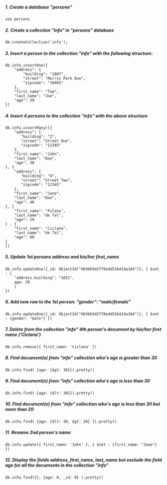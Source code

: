 ##### 1. Create a database "persons"

```
use persons
```

##### 2. Create a collection "info" in "persons" database

```
db.createCollection('info');
```

##### 3. Insert a person to the collection "info" with the following structure:

```
db.info.insertOne({
    "address": {
        "building": "1007",
        "street": "Morris Park Ave",
        "zipcode": "10462"
    },
    "first_name": "Tom",
    "last_name": "Joe",
    "age": 39
})
```

##### 4. Insert 4 persons to the collection "info" with the above structure

```
db.info.insertMany([{
    "address": {
       "building": "2",
       "street": "Street One",
       "zipcode": "12345"
    },
    "first_name": "John",
    "last_name": "Doe",
    "age": 30
}, {
    "address": {
       "building": "4",
       "street": "Street Two",
       "zipcode": "12345"
    },
    "first_name": "Jane",
    "last_name": "Doe",
    "age": 40
}, {
    "first_name": "Fulano",
    "last_name": "de Tal",
    "age": 19
} , {
    "first_name": "Ciclana",
    "last_name": "de Tal",
    "age": 88
}
])
```

##### 5. Update 1st persons address and his/her first_name

```
db.info.updateOne({_id: ObjectId("603665d2f70e4d51b419a164")}, { $set : {
    "address.building": "1021",
    age: 29
    }
})
```

##### 6. Add new row to the 1st person: "gender": "male/female"

```
db.info.updateOne({_id: ObjectId("603665d2f70e4d51b419a164")}, { $set : {gender: "male"} })
```

##### 7. Delete from the collection "info" 4th person's document by his/her first name ('Ciclana')

```
db.info.remove({ first_name: 'Ciclana' })
```

##### 8. Find document(s) from "info" collection who's age is greater than 30

```
db.info.find( {age: {$gt: 30}}).pretty()
```

##### 9. Find document(s) from "info" collection who's age is less than 30

```
db.info.find( {age: {$lt: 30}}).pretty()
```

##### 10. Find document(s) from "info" collection who's age is less than 30 but more than 20

```
db.info.find( {age: {$lt: 30, $gt: 20} }).pretty()
```

##### 11. Rename 2nd person's name

```
db.info.update({ first_name: 'John' }, { $set : {first_name: "Joao"} })
```

##### 12. Display the fields address, first_name, last_name but exclude the field age for all the documents in the collection "info"

```
db.info.find({}, {age: 0, _id: 0} ).pretty()
```
